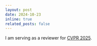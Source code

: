 ```yaml
---
layout: post
date: 2024-10-23
inline: true
related_posts: false
---
```


I am serving as a reviewer for [CVPR 2025](https://cvpr.thecvf.com/Conferences/2025).
